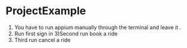 # ProjectExample
1) You have to run appium manually through the terminal and leave it .
2) Run first sign in 
3)Second run book a ride
4) Third run cancel a ride 
